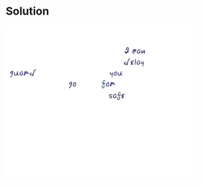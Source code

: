 # Solution
![alt text](https://github.com/Rosaverde/UoL_ITP1_Sleuth/blob/main/202-3/solution.jpg?raw=true)